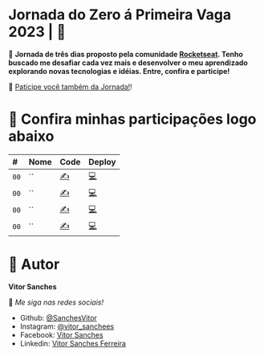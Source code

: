 # Jornada do Zero á Primeira Vaga 2023 | 👾

📌 **Jornada de três dias proposto pela comunidade [Rocketseat](https://www.rocketseat.com.br). 
Tenho buscado me desafiar cada vez mais e desenvolver o meu aprendizado explorando novas tecnologias e idéias. Entre, confira e participe!**


🎯 [Paticipe você também da Jornada!](https://app.rocketseat.com.br/jornada-primeira-vaga)!


# 💎 Confira minhas participações logo abaixo 

|   #  |    Nome        | Code  | Deploy   |
| :--- | :------------- | :------ | :------|
| `00` | `` |  [✍]() |[💻]() |
| `00` | `` |  [✍]() |[💻]() |
| `00` | `` | [✍]() |[💻]() |
| `00` | `` | [✍]() |[💻]() |



# 👤 Autor

**Vitor Sanches**

👾 _Me siga nas redes sociais!_

- Github: [@SanchesVitor](https://github.com/SanchesVitor)
- Instagram: [@vitor_sanchees](https://www.instagram.com/vitor_sanchees/)
- Facebook: [Vitor Sanches](https://www.facebook.com/vitor.sanches.1232/)
- Linkedin: [Vitor Sanches Ferreira](https://www.linkedin.com/in/vitor-sanches-f/)
